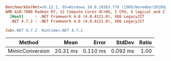 ``` ini

BenchmarkDotNet=v0.12.1, OS=Windows 10.0.18363.778 (1909/November2018Update/19H2)
AMD A10-7800 Radeon R7, 12 Compute Cores 4C+8G, 1 CPU, 4 logical and 2 physical cores
  [Host]     : .NET Framework 4.8 (4.8.4121.0), X86 LegacyJIT
  .NET 4.7.2 : .NET Framework 4.8 (4.8.4121.0), X86 LegacyJIT

Job=.NET 4.7.2  Runtime=.NET 4.7.2  

```
|          Method |     Mean |    Error |   StdDev | Ratio |
|---------------- |---------:|---------:|---------:|------:|
| MimicConversion | 20.31 ms | 0.110 ms | 0.092 ms |  1.00 |

